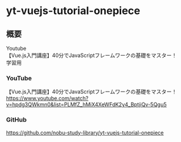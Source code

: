 # yt-vuejs-tutorial-onepiece

## 概要
Youtube<br>
【Vue.js入門講座】40分でJavaScriptフレームワークの基礎をマスター！<br>
学習用

### YouTube
【Vue.js入門講座】40分でJavaScriptフレームワークの基礎をマスター！
https://www.youtube.com/watch?v=hpdg3QWkmn0&list=PLMfZ_hMiX4XeWFdK2y4_BptjiQv-5Qgu5

### GitHub
https://github.com/nobu-study-library/yt-vuejs-tutorial-onepiece